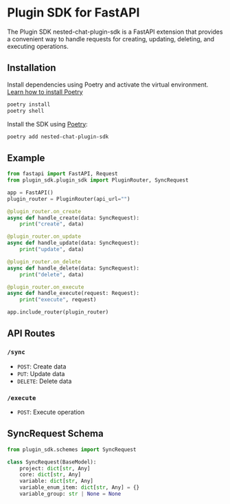 

# Plugin SDK for FastAPI

The Plugin SDK nested-chat-plugin-sdk is a FastAPI extension that provides a convenient way to handle requests for creating, updating, deleting, and executing operations.

## Installation

Install dependencies using Poetry and activate the virtual environment. [Learn how to install Poetry](https://python-poetry.org/docs/)

```bash
poetry install
poetry shell
````

Install the SDK using [Poetry](https://python-poetry.org/):

```bash
poetry add nested-chat-plugin-sdk
```

## Example
```python
from fastapi import FastAPI, Request
from plugin_sdk.plugin_sdk import PluginRouter, SyncRequest

app = FastAPI()
plugin_router = PluginRouter(api_url="")

@plugin_router.on_create
async def handle_create(data: SyncRequest):
    print("create", data)

@plugin_router.on_update
async def handle_update(data: SyncRequest):
    print("update", data)

@plugin_router.on_delete
async def handle_delete(data: SyncRequest):
    print("delete", data)

@plugin_router.on_execute
async def handle_execute(request: Request):
    print("execute", request)

app.include_router(plugin_router)

```

## API Routes

### `/sync`

- `POST`: Create data
- `PUT`: Update data
- `DELETE`: Delete data

### `/execute`

- `POST`: Execute operation

## SyncRequest Schema

```python
from plugin_sdk.schemes import SyncRequest

class SyncRequest(BaseModel):
    project: dict[str, Any]
    core: dict[str, Any]
    variable: dict[str, Any]
    variable_enum_item: dict[str, Any] = {}
    variable_group: str | None = None


```



